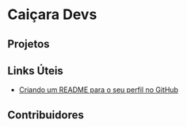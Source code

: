 # Caiçara Devs


## Projetos

## Links Úteis

- [Criando um README para o seu perfil no GitHub ](https://dev.to/techsistersbrasil/criando-um-readme-para-o-seu-perfil-no-github-5gp9)

## Contribuidores 
